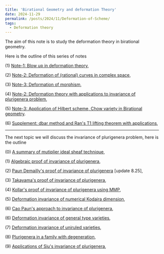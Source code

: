 ```yaml
---
title: 'Birational Geometry and deformation Theory'
date: 2024-11-29
permalink: /posts/2024/11/Deformation-of-Scheme/
tags:
  - Deformation theory
---
```



The aim of this note is to study the deformation theory in birational geometry. 

Here is the outline of this series of notes

(1) [Note-1: Blow up in deformation theory](),

(2) [Note-2: Deformation of (rational) curves in complex space](),

(3) [Note-3: Deformation of morphism](),

(4) [Note-2: Deformation theory with applications to invariance of plurigenera problem](),

(5) [Note-3: Application of Hilbert scheme, Chow variety in Birational geometry](https://yilimath.github.io/files/Deformation/HilbertScheme.pdf).


(6) [Supplement: dbar method and Ran's T1 lifting theorem with applications](),


---

The next topic we will discuss the invariance of plurigenera problem, here is the outline


(0) [A summary of mutiplier ideal sheaf technique](),

(1) [Algebraic proof of invariance of plurigenera](https://yilimath.github.io/files/Birational/InvariancePluri/AlgebraicDefPluri.pdf),

(2) [Paun Demailly's proof of invariance of plurigenera](https://yilimath.github.io/files\Birational\InvariancePluri\PaunInvariancePluri.pdf) [update 8.25],

(3) [Takayama's proof of invariance of plurigenera](https://yilimath.github.io/files/Birational/InvariancePluri/TakayamaDefPluri.pdf),

(4) [Kollar's proof of invariance of plurigenera using MMP](https://yilimath.github.io/files/Birational/InvariancePluri/KollarDefPluri.pdf),

(5) [Deformation invariance of numerical Kodaira dimension](https://yilimath.github.io/files/Birational/InvariancePluri/DefNumericalKod.pdf),

(6) [Cao Paun's approach to invariance of plurigenera](https://yilimath.github.io/files/Birational/InvariancePluri/CaoPaunInvariancePluri.pdf),

(6) [Deformation invariance of general type varieties](https://yilimath.github.io/files/Birational/InvariancePluri/DefGeneraltype.pdf),

(7) [Deformation invariance of uniruled varieties](https://yilimath.github.io/files/Birational/InvariancePluri/DefUniruled.pdf),

(8) [Plurigenera in a family with degeneration](https://yilimath.github.io/files/Birational/InvariancePluri/PluriDegeneration.pdf),

(9) [Applications of Siu's invariance of plurigenera](https://yilimath.github.io/files/Birational/InvariancePluri/ApplicationInvariancePluri.pdf),


